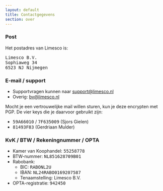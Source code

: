 ```yaml
---
layout: default
title: Contactgegevens
section: over
---
```


<h3>Post</h3>
<p>
Het postadres van Limesco is:
<pre>
Limesco B.V. 
Sophiaweg 34
6523 NJ Nijmegen</pre>
</p>

<h3>E-mail / support</h3>
<p>
<ul>
	<li>Supportvragen kunnen naar <a href="mailto:support@limesco.nl">support@limesco.nl</a></li>
	<li>Overig: <a href="mailto:bv@limesco.nl">bv@limesco.nl</a></li>
</ul>

Mocht je een vertrouwelijke mail willen sturen, kun je deze encrypten met PGP.
De vier keys die je daarvoor gebruikt zijn:
<ul>
	<li><tt>59A66010</tt> / <tt>7F635009</tt> (Sjors Gielen)</li>
	<li><tt>81493F83</tt> (Gerdriaan Mulder)</li>
</ul>

<h3>KvK / BTW / Rekeningnummer / OPTA</h3>
<ul>
	<li>Kamer van Koophandel: <tt>55258778</tt></li>
	<li>BTW-nummer: <tt>NL851628709B01</tt></li>
	<li>Rabobank:
	<ul>
		<li>BIC: <tt>RABONL2U</tt></li>
		<li>IBAN: <tt>NL24RABO0169207587</tt></li>
		<li>Tenaamstelling: Limesco B.V.</li>
	</ul></li>
	<li>OPTA-registratie: <tt>942450</tt></li>
</ul>
</p>
